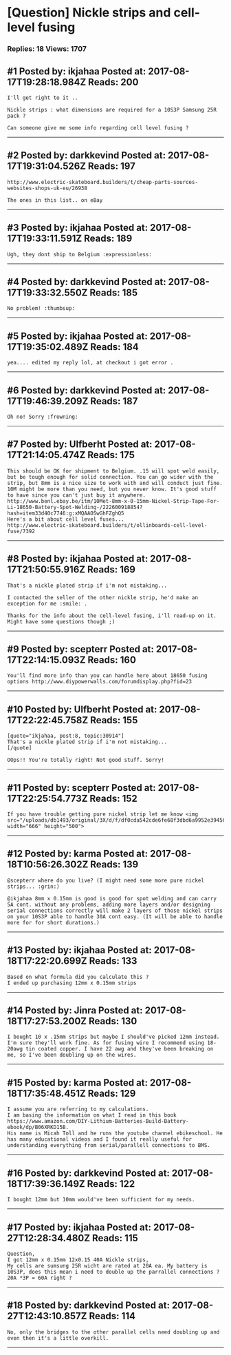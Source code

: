 # \[Question\] Nickle strips and cell-level fusing

### Replies: 18 Views: 1707

## \#1 Posted by: ikjahaa Posted at: 2017-08-17T19:28:18.984Z Reads: 200

```
I'll get right to it ..

Nickle strips : what dimensions are required for a 10S3P Samsung 25R pack ?

Can someone give me some info regarding cell level fusing ?
```

---
## \#2 Posted by: darkkevind Posted at: 2017-08-17T19:31:04.526Z Reads: 197

```
http://www.electric-skateboard.builders/t/cheap-parts-sources-websites-shops-uk-eu/26938

The ones in this list.. on eBay
```

---
## \#3 Posted by: ikjahaa Posted at: 2017-08-17T19:33:11.591Z Reads: 189

```
Ugh, they dont ship to Belgium :expressionless:
```

---
## \#4 Posted by: darkkevind Posted at: 2017-08-17T19:33:32.550Z Reads: 185

```
No problem! :thumbsup:
```

---
## \#5 Posted by: ikjahaa Posted at: 2017-08-17T19:35:02.489Z Reads: 184

```
yea.... edited my reply lol, at checkout i got error .
```

---
## \#6 Posted by: darkkevind Posted at: 2017-08-17T19:46:39.209Z Reads: 187

```
Oh no! Sorry :frowning:
```

---
## \#7 Posted by: Ulfberht Posted at: 2017-08-17T21:14:05.474Z Reads: 175

```
This should be OK for shipment to Belgium. .15 will spot weld easily, but be tough enough for solid connection. You can go wider with the strip, but 8mm is a nice size to work with and will conduct just fine. 10M might be more than you need, but you never know. It's good stuff to have since you can't just buy it anywhere. 
http://www.benl.ebay.be/itm/10Met-8mm-x-0-15mm-Nickel-Strip-Tape-For-Li-18650-Battery-Spot-Welding-/222600918854?hash=item33d40c7746:g:xMQAAOSwGhFZghQ5
Here's a bit about cell level fuses...
http://www.electric-skateboard.builders/t/ollinboards-cell-level-fuse/7392
```

---
## \#8 Posted by: ikjahaa Posted at: 2017-08-17T21:50:55.916Z Reads: 169

```
That's a nickle plated strip if i'm not mistaking...

I contacted the seller of the other nickle strip, he'd make an exception for me :smile: .

Thanks for the info about the cell-level fusing, i'll read-up on it. Might have some questions though ;)
```

---
## \#9 Posted by: scepterr Posted at: 2017-08-17T22:14:15.093Z Reads: 160

```
You'll find more info than you can handle here about 18650 fusing options http://www.diypowerwalls.com/forumdisplay.php?fid=23
```

---
## \#10 Posted by: Ulfberht Posted at: 2017-08-17T22:22:45.758Z Reads: 155

```
[quote="ikjahaa, post:8, topic:30914"]
That's a nickle plated strip if i'm not mistaking...
[/quote]

OOps!! You're totally right! Not good stuff. Sorry!
```

---
## \#11 Posted by: scepterr Posted at: 2017-08-17T22:25:54.773Z Reads: 152

```
If you have trouble getting pure nickel strip let me know <img src="/uploads/db1493/original/3X/d/f/df0cda542cde6fe68f3dbd6a9952e394562b59f3.jpg" width="666" height="500">
```

---
## \#12 Posted by: karma Posted at: 2017-08-18T10:56:26.302Z Reads: 139

```
@scepterr where do you live? (I might need some more pure nickel strips... :grin:)

@ikjahaa 8mm x 0.15mm is good is good for spot welding and can carry 5A cont. without any problems, adding more layers and/or designing serial connections correctly will make 2 layers of those nickel strips on your 10S3P able to handle 30A cont easy. (It will be able to handle more for for short durations.)
```

---
## \#13 Posted by: ikjahaa Posted at: 2017-08-18T17:22:20.699Z Reads: 133

```
Based on what formula did you calculate this ?
I ended up purchasing 12mm x 0.15mm strips
```

---
## \#14 Posted by: Jinra Posted at: 2017-08-18T17:27:53.200Z Reads: 130

```
I bought 10 x .15mm strips but maybe I should've picked 12mm instead. I'm sure they'll work fine. As for fusing wire I recommend using 18-20awg tin coated copper. I have 22 awg and they've been breaking on me, so I've been doubling up on the wires.
```

---
## \#15 Posted by: karma Posted at: 2017-08-18T17:35:48.451Z Reads: 129

```
I assume you are referring to my calculations.
I am basing the information on what I read in this book https://www.amazon.com/DIY-Lithium-Batteries-Build-Battery-ebook/dp/B06XRKD15B.
His name is Micah Toll and he runs the youtube channel ebikeschool. He has many educational videos and I found it really useful for understanding everything from serial/parallell connections to BMS.
```

---
## \#16 Posted by: darkkevind Posted at: 2017-08-18T17:39:36.149Z Reads: 122

```
I bought 12mm but 10mm would've been sufficient for my needs.
```

---
## \#17 Posted by: ikjahaa Posted at: 2017-08-27T12:28:34.480Z Reads: 115

```
Question,
I got 12mm x 0.15mm 12x0.15 40A Nickle strips,
My cells are sumsung 25R wicht are rated at 20A ea. My battery is 10S3P, does this mean i need to double up the parrallel connections ? 20A *3P = 60A right ?
```

---
## \#18 Posted by: darkkevind Posted at: 2017-08-27T12:43:10.857Z Reads: 114

```
No, only the bridges to the other parallel cells need doubling up and even then it's a little overkill.
```

---

